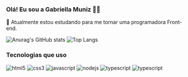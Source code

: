 ### Olá! Eu sou a Gabriella Muniz ✌🏾
🌱 Atualmente estou estudando para me tornar uma programadora Front-end.

 ![Anurag's GitHub stats](https://github-readme-stats.vercel.app/api?username=gabriella-muniz&show_icons=true&theme=radical) ![Top Langs](https://github-readme-stats.vercel.app/api/top-langs/?username=gabriella-muniz&layout=compact)
 ### Tecnologias que uso
<div style="display: inline-block;">
<img src="https://img.shields.io/badge/HTML5-E34F26?style=for-the-badge&logo=html5&logoColor=white" alt="html5">

<img src="https://img.shields.io/badge/CSS3-1572B6?style=for-the-badge&logo=css3&logoColor=white" alt="css3">

<img src="https://img.shields.io/badge/JavaScript-F7DF1E?style=for-the-badge&logo=javascript&logoColor=black" alt="javascript">

<img src="https://img.shields.io/badge/Node.js-43853D?style=for-the-badge&logo=node.js&logoColor=white" alt="nodejs">

<img scr="https://img.shields.io/badge/TypeScript-007ACC?style=for-the-badge&logo=typescript&logoColor=white" alt="typescript">

<img scr="https://img.shields.io/badge/React-20232A?style=for-the-badge&logo=react&logoColor=61DAFB" alt="typescript">

</div>

 
  
